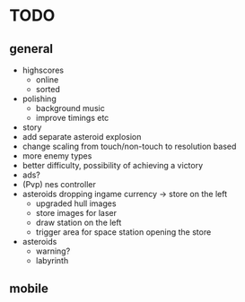 # TODO
## general
* highscores
    - online
    - sorted
* polishing
    - background music
    - improve timings etc
* story
* add separate asteroid explosion
* change scaling from touch/non-touch to resolution based
* more enemy types
* better difficulty, possibility of achieving a victory
* ads?
* (Pvp) nes controller
* asteroids dropping ingame currency -> store on the left
  * upgraded hull images
  * store images for laser
  * draw station on the left
  * trigger area for space station opening the store
* asteroids
    - warning?
    - labyrinth

## mobile
